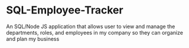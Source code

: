 # SQL-Employee-Tracker
An SQL/Node JS application that allows user to view and manage the departments, roles, and employees in my company so they can organize and plan my business
